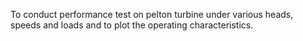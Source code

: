 To conduct performance test on pelton turbine under various heads, speeds and loads and to plot the operating characteristics.   
